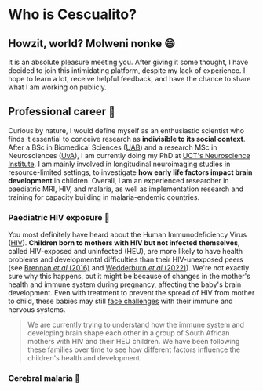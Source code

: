# Who is Cescualito?

## Howzit, world? Molweni nonke 😄

It is an absolute pleasure meeting you. After giving it some thought, I have decided to join this intimidating platform, despite my lack of experience. I hope to learn a lot, receive helpful feedback, and have the chance to share what I am working on publicly. 

## Professional career 🧠

Curious by nature, I would define myself as an enthusiastic scientist who finds it essential to conceive research as **indivisible to its social context**. After a BSc in Biomedical Sciences ([UAB](https://www.uab.cat/)) and a research MSc in Neurosciences ([UvA](https://www.uva.nl/)), I am currently doing my PhD at [UCT's Neuroscience Institute](https://neuroscience.uct.ac.za/). I am mainly involved in longitudinal neuroimaging studies in resource-limited settings, to investigate **how early life factors impact brain development** in children. Overall, I am an experienced researcher in paediatric MRI, HIV, and malaria, as well as implementation research and training for capacity building in malaria-endemic countries.

### Paediatric HIV exposure 👶

You most definitely have heard about the Human Immunodeficiency Virus ([HIV](https://www.unaids.org/en/resources/fact-sheet)). **Children born to mothers with HIV but not infected themselves**, called HIV-exposed and uninfected (HEU), are more likely to have health problems and developmental difficulties than their HIV-unexposed peers (see [Brennan *et al* (2016)](https://journals.lww.com/aidsonline/fulltext/2016/09240/a_meta_analysis_assessing_all_cause_mortality_in.12.aspx) and [Wedderburn *et al* (2022)](https://www.thelancet.com/journals/lanchi/article/PIIS2352-4642(22)00071-2/fulltext#%20)). We're not exactly sure why this happens, but it might be because of changes in the mother's health and immune system during pregnancy, affecting the baby's brain development. Even with treatment to prevent the spread of HIV from mother to child, these babies may still [face challenges](https://link.springer.com/article/10.1007/s11904-019-00459-0) with their immune and nervous systems.

> We are currently trying to understand how the immune system and developing brain shape each other in a group of South African mothers with HIV and their HEU children. We have been following these families over time to see how different factors influence the children's health and development.

### Cerebral malaria 🦟


